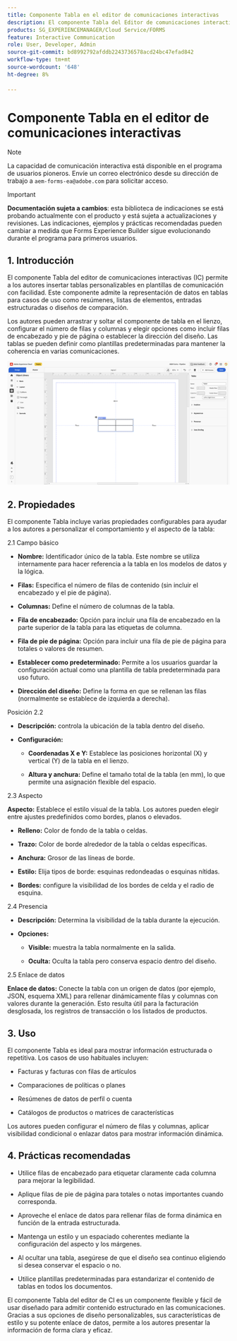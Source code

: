 ```yaml
---
title: Componente Tabla en el editor de comunicaciones interactivas
description: El componente Tabla del Editor de comunicaciones interactivas en AEM Forms permite a los autores insertar tablas personalizables en plantillas de comunicación con facilidad.
products: SG_EXPERIENCEMANAGER/Cloud Service/FORMS
feature: Interactive Communication
role: User, Developer, Admin
source-git-commit: bd8992792afddb2243736578acd24bc47efad842
workflow-type: tm+mt
source-wordcount: '648'
ht-degree: 8%

---
```



# Componente Tabla en el editor de comunicaciones interactivas

>[!NOTE]
>
> La capacidad de comunicación interactiva está disponible en el programa de usuarios pioneros. Envíe un correo electrónico desde su dirección de trabajo a `aem-forms-ea@adobe.com` para solicitar acceso.

>[!IMPORTANT]
>
> **Documentación sujeta a cambios**: esta biblioteca de indicaciones se está probando actualmente con el producto y está sujeta a actualizaciones y revisiones. Las indicaciones, ejemplos y prácticas recomendadas pueden cambiar a medida que Forms Experience Builder sigue evolucionando durante el programa para primeros usuarios.

## &#x200B;1. Introducción

El componente Tabla del editor de comunicaciones interactivas (IC) permite a los autores insertar tablas personalizables en plantillas de comunicación con facilidad. Este componente admite la representación de datos en tablas para casos de uso como resúmenes, listas de elementos, entradas estructuradas o diseños de comparación.

Los autores pueden arrastrar y soltar el componente de tabla en el lienzo, configurar el número de filas y columnas y elegir opciones como incluir filas de encabezado y pie de página o establecer la dirección del diseño. Las tablas se pueden definir como plantillas predeterminadas para mantener la coherencia en varias comunicaciones.

![Buscar documento CI](/help/forms/interactive-communication/assets/table.png)

## &#x200B;2. Propiedades

El componente Tabla incluye varias propiedades configurables para ayudar a los autores a personalizar el comportamiento y el aspecto de la tabla:


2.1 Campo básico

- **Nombre:** Identificador único de la tabla. Este nombre se utiliza internamente para hacer referencia a la tabla en los modelos de datos y la lógica.

- **Filas:** Especifica el número de filas de contenido (sin incluir el encabezado y el pie de página).

- **Columnas:** Define el número de columnas de la tabla.

- **Fila de encabezado:** Opción para incluir una fila de encabezado en la parte superior de la tabla para las etiquetas de columna.

- **Fila de pie de página:** Opción para incluir una fila de pie de página para totales o valores de resumen.

- **Establecer como predeterminado:** Permite a los usuarios guardar la configuración actual como una plantilla de tabla predeterminada para uso futuro.

- **Dirección del diseño:** Define la forma en que se rellenan las filas (normalmente se establece de izquierda a derecha).

Posición 2.2

- **Descripción:** controla la ubicación de la tabla dentro del diseño.

- **Configuración:**

   - **Coordenadas X e Y:** Establece las posiciones horizontal (X) y vertical (Y) de la tabla en el lienzo.

   - **Altura y anchura:** Define el tamaño total de la tabla (en mm), lo que permite una asignación flexible del espacio.

2.3 Aspecto

**Aspecto:** Establece el estilo visual de la tabla. Los autores pueden elegir entre ajustes predefinidos como bordes, planos o elevados.

- **Relleno:** Color de fondo de la tabla o celdas.

- **Trazo:** Color de borde alrededor de la tabla o celdas específicas.

- **Anchura:** Grosor de las líneas de borde.

- **Estilo:** Elija tipos de borde: esquinas redondeadas o esquinas nítidas.

- **Bordes:** configure la visibilidad de los bordes de celda y el radio de esquina.

2.4 Presencia

- **Descripción:** Determina la visibilidad de la tabla durante la ejecución.

- **Opciones:**

   - **Visible:** muestra la tabla normalmente en la salida.

   - **Oculta:** Oculta la tabla pero conserva espacio dentro del diseño.

2.5 Enlace de datos

**Enlace de datos:** Conecte la tabla con un origen de datos (por ejemplo, JSON, esquema XML) para rellenar dinámicamente filas y columnas con valores durante la generación. Esto resulta útil para la facturación desglosada, los registros de transacción o los listados de productos.

## &#x200B;3. Uso

El componente Tabla es ideal para mostrar información estructurada o repetitiva. Los casos de uso habituales incluyen:

- Facturas y facturas con filas de artículos

- Comparaciones de políticas o planes

- Resúmenes de datos de perfil o cuenta

- Catálogos de productos o matrices de características

Los autores pueden configurar el número de filas y columnas, aplicar visibilidad condicional o enlazar datos para mostrar información dinámica.

## &#x200B;4. Prácticas recomendadas

- Utilice filas de encabezado para etiquetar claramente cada columna para mejorar la legibilidad.

- Aplique filas de pie de página para totales o notas importantes cuando corresponda.

- Aproveche el enlace de datos para rellenar filas de forma dinámica en función de la entrada estructurada.

- Mantenga un estilo y un espaciado coherentes mediante la configuración del aspecto y los márgenes.

- Al ocultar una tabla, asegúrese de que el diseño sea continuo eligiendo si desea conservar el espacio o no.

- Utilice plantillas predeterminadas para estandarizar el contenido de tablas en todos los documentos.

El componente Tabla del editor de CI es un componente flexible y fácil de usar diseñado para admitir contenido estructurado en las comunicaciones. Gracias a sus opciones de diseño personalizables, sus características de estilo y su potente enlace de datos, permite a los autores presentar la información de forma clara y eficaz.


